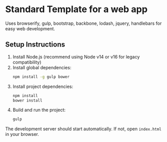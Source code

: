 # Standard Template for a web app

Uses browserify, gulp, bootstrap, backbone, lodash, jquery, handlebars for easy web development.

## Setup Instructions

1. Install Node.js (recommend using Node v14 or v16 for legacy compatibility)
2. Install global dependencies:
   ```bash
   npm install -g gulp bower
   ```
3. Install project dependencies:
   ```bash
   npm install
   bower install
   ```
4. Build and run the project:
   ```bash
   gulp
   ```

The development server should start automatically. If not, open `index.html` in your browser.